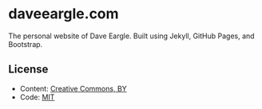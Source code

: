 # daveeargle.com

The personal website of Dave Eargle. Built using Jekyll, GitHub Pages, and Bootstrap.

## License

* Content: [Creative Commons, BY](http://creativecommons.org/licenses/by/3.0/)
* Code: [MIT](http://opensource.org/licenses/mit-license.php)
